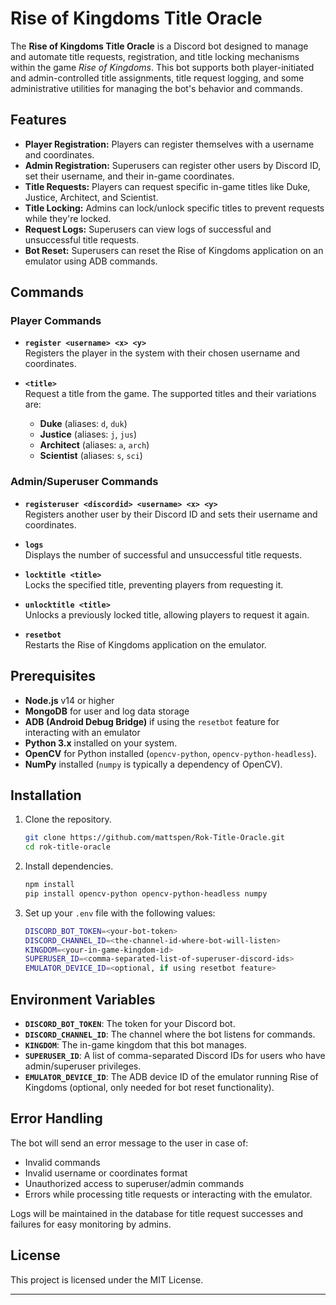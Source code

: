 # Rise of Kingdoms Title Oracle

The **Rise of Kingdoms Title Oracle** is a Discord bot designed to manage and automate title requests, registration, and title locking mechanisms within the game *Rise of Kingdoms*. This bot supports both player-initiated and admin-controlled title assignments, title request logging, and some administrative utilities for managing the bot's behavior and commands.

## Features

- **Player Registration:** Players can register themselves with a username and coordinates.
- **Admin Registration:** Superusers can register other users by Discord ID, set their username, and their in-game coordinates.
- **Title Requests:** Players can request specific in-game titles like Duke, Justice, Architect, and Scientist.
- **Title Locking:** Admins can lock/unlock specific titles to prevent requests while they're locked.
- **Request Logs:** Superusers can view logs of successful and unsuccessful title requests.
- **Bot Reset:** Superusers can reset the Rise of Kingdoms application on an emulator using ADB commands.

## Commands

### Player Commands
- **`register <username> <x> <y>`**  
  Registers the player in the system with their chosen username and coordinates.

- **`<title>`**  
  Request a title from the game. The supported titles and their variations are:
  - **Duke** (aliases: `d`, `duk`)
  - **Justice** (aliases: `j`, `jus`)
  - **Architect** (aliases: `a`, `arch`)
  - **Scientist** (aliases: `s`, `sci`)

### Admin/Superuser Commands
- **`registeruser <discordid> <username> <x> <y>`**  
  Registers another user by their Discord ID and sets their username and coordinates.

- **`logs`**  
  Displays the number of successful and unsuccessful title requests.

- **`locktitle <title>`**  
  Locks the specified title, preventing players from requesting it.

- **`unlocktitle <title>`**  
  Unlocks a previously locked title, allowing players to request it again.

- **`resetbot`**  
  Restarts the Rise of Kingdoms application on the emulator.

## Prerequisites

- **Node.js** v14 or higher
- **MongoDB** for user and log data storage
- **ADB (Android Debug Bridge)** if using the `resetbot` feature for interacting with an emulator
- **Python 3.x** installed on your system.
- **OpenCV** for Python installed (`opencv-python`, `opencv-python-headless`).
- **NumPy** installed (`numpy` is typically a dependency of OpenCV).

## Installation

1. Clone the repository.
    ```bash
    git clone https://github.com/mattspen/Rok-Title-Oracle.git
    cd rok-title-oracle
    ```

2. Install dependencies.
    ```bash
    npm install
    pip install opencv-python opencv-python-headless numpy
    ```

3. Set up your `.env` file with the following values:

    ```bash
    DISCORD_BOT_TOKEN=<your-bot-token>
    DISCORD_CHANNEL_ID=<the-channel-id-where-bot-will-listen>
    KINGDOM=<your-in-game-kingdom-id>
    SUPERUSER_ID=<comma-separated-list-of-superuser-discord-ids>
    EMULATOR_DEVICE_ID=<optional, if using resetbot feature>
    ```

## Environment Variables

- **`DISCORD_BOT_TOKEN`**: The token for your Discord bot.
- **`DISCORD_CHANNEL_ID`**: The channel where the bot listens for commands.
- **`KINGDOM`**: The in-game kingdom that this bot manages.
- **`SUPERUSER_ID`**: A list of comma-separated Discord IDs for users who have admin/superuser privileges.
- **`EMULATOR_DEVICE_ID`**: The ADB device ID of the emulator running Rise of Kingdoms (optional, only needed for bot reset functionality).

## Error Handling

The bot will send an error message to the user in case of:
- Invalid commands
- Invalid username or coordinates format
- Unauthorized access to superuser/admin commands
- Errors while processing title requests or interacting with the emulator.

Logs will be maintained in the database for title request successes and failures for easy monitoring by admins.

## License

This project is licensed under the MIT License.

---
